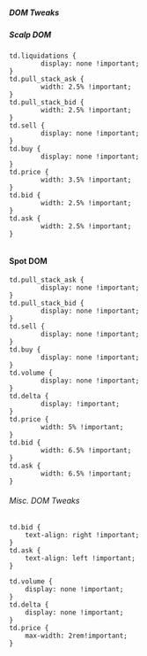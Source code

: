 ##### DOM Tweaks

##### Scalp DOM

	td.liquidations { 
    		display: none !important;
	}
	td.pull_stack_ask { 
    		width: 2.5% !important; 
	}
	td.pull_stack_bid { 
    		width: 2.5% !important; 
	}
	td.sell { 
    		display: none !important;
	}
	td.buy { 
    		display: none !important;
	}
	td.price { 
    		width: 3.5% !important; 
	}
	td.bid { 
    		width: 2.5% !important; 
	}
	td.ask { 
    		width: 2.5% !important; 
	}


######

#### Spot DOM

	td.pull_stack_ask { 
    		display: none !important; 
	}
	td.pull_stack_bid { 
    		display: none !important; 
	}
	td.sell { 
    		display: none !important;
	}
	td.buy { 
    		display: none !important;
	}
	td.volume { 
    		display: none !important; 
	}
	td.delta { 
    		display: !important; 
	}
	td.price { 
    		width: 5% !important; 
	}
	td.bid { 
    		width: 6.5% !important; 
	}
	td.ask { 
    		width: 6.5% !important; 
	}
    
###### Misc. DOM Tweaks

    td.bid { 
        text-align: right !important; 
    }
    td.ask { 
        text-align: left !important; 
    }

    td.volume { 
        display: none !important; 
    }
    td.delta { 
        display: none !important; 
    }
    td.price { 
        max-width: 2rem!important; 
    }





		
